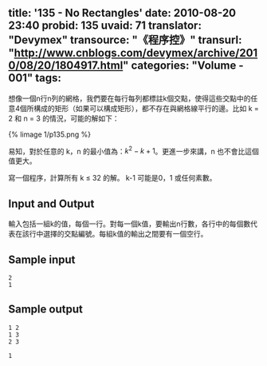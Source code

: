 title: '135 - No Rectangles'
date: 2010-08-20 23:40
probid: 135
uvaid: 71
translator: "Devymex"
transource: "《程序控》"
transurl: "http://www.cnblogs.com/devymex/archive/2010/08/20/1804917.html"
categories: "Volume - 001"
tags:
---


想像一個n行n列的網格，我們要在每行每列都標註k個交點，使得這些交點中的任意4個所構成的矩形（如果可以構成矩形），都不存在與網格線平行的邊。比如 k = 2 和 n = 3 的情況，可能的解如下：

{% limage 1/p135.png %}

易知，對於任意的 k，n 的最小值為：$k^{2}-k+1$。更進一步來講，n 也不會比這個值更大。

寫一個程序，計算所有 k ≤ 32 的解。 k-1 可能是0，1 或任何素數。

<!-- more -->

## Input and Output ##

輸入包括一組k的值，每個一行。對每一個k值，要輸出n行數，各行中的每個數代表在該行中選擇的交點編號。每組k值的輸出之間要有一個空行。
 
## Sample input ##

	2
	1

  
## Sample output ##

	1 2
	1 3
	2 3

	1
